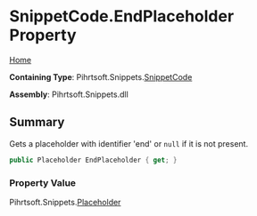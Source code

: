 <a name="_top"></a>

# SnippetCode\.EndPlaceholder Property

[Home](../../../../README.md#_top)

**Containing Type**: Pihrtsoft\.Snippets\.[SnippetCode](../README.md#_top)

**Assembly**: Pihrtsoft\.Snippets\.dll

## Summary

Gets a placeholder with identifier 'end' or `null` if it is not present\.

```csharp
public Placeholder EndPlaceholder { get; }
```

### Property Value

Pihrtsoft\.Snippets\.[Placeholder](../../Placeholder/README.md#_top)

